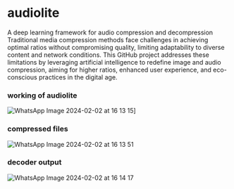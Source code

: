 # audiolite
A deep learning framework for audio compression and decompression
Traditional media compression methods face challenges in achieving optimal ratios without compromising quality, limiting adaptability to diverse content and network conditions. This GitHub project addresses these limitations by leveraging artificial intelligence to redefine image and audio compression, aiming for higher ratios, enhanced user experience, and eco-conscious practices in the digital age.

### working of audiolite
![WhatsApp Image 2024-02-02 at 16 13 15](https://github.com/samarthagali/audiolite/assets/43489355/33ab0527-5631-41b6-a3e2-fffe60cd9432)]


### compressed files
![WhatsApp Image 2024-02-02 at 16 13 51](https://github.com/samarthagali/audiolite/assets/43489355/9a5d46f6-ca53-4630-a2bd-12b76cb20e17)

### decoder output
![WhatsApp Image 2024-02-02 at 16 14 17](https://github.com/samarthagali/audiolite/assets/43489355/f12bea83-192a-4e98-8325-495f786ae981)
